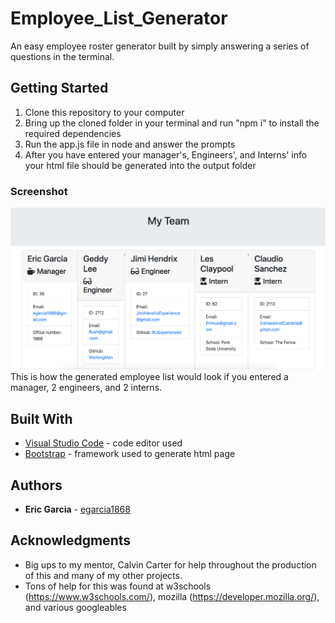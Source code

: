 # Employee_List_Generator

An easy employee roster generator built by simply answering a series of questions in the terminal.

## Getting Started

1. Clone this repository to your computer
2. Bring up the cloned folder in your terminal and run "npm i" to install the required dependencies
3. Run the app.js file in node and answer the prompts
4. After you have entered your manager's, Engineers', and Interns' info your html file should be generated into the output folder

### Screenshot

![Screenshot!](/Assets/Employees.png?raw=true "Screenshot of how the generated employees display")
This is how the generated employee list would look if you entered a manager, 2 engineers, and 2 interns.


## Built With

* [Visual Studio Code](https://code.visualstudio.com/) - code editor used
* [Bootstrap](https://getbootstrap.com/) - framework used to generate html page

## Authors

* **Eric Garcia** - [egarcia1868](https://github.com/egarcia1868)

## Acknowledgments

* Big ups to my mentor, Calvin Carter for help throughout the production of this and many of my other projects.
* Tons of help for this was found at w3schools (https://www.w3schools.com/), mozilla (https://developer.mozilla.org/), and various googleables